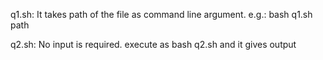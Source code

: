 q1.sh:
	It takes path of the file as command line argument. e.g.: bash q1.sh path

q2.sh:
	No input is required. execute as bash q2.sh and it gives output

